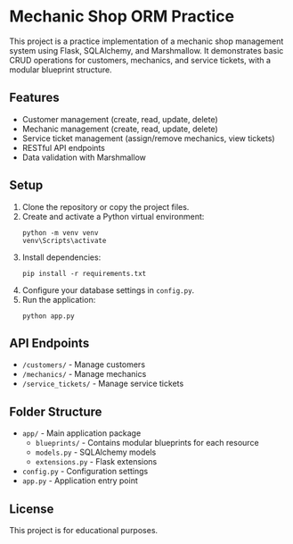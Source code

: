 # Mechanic Shop ORM Practice

This project is a practice implementation of a mechanic shop management system using Flask, SQLAlchemy, and Marshmallow. It demonstrates basic CRUD operations for customers, mechanics, and service tickets, with a modular blueprint structure.

## Features
- Customer management (create, read, update, delete)
- Mechanic management (create, read, update, delete)
- Service ticket management (assign/remove mechanics, view tickets)
- RESTful API endpoints
- Data validation with Marshmallow

## Setup
1. Clone the repository or copy the project files.
2. Create and activate a Python virtual environment:
   ```
   python -m venv venv
   venv\Scripts\activate
   ```
3. Install dependencies:
   ```
   pip install -r requirements.txt
   ```
4. Configure your database settings in `config.py`.
5. Run the application:
   ```
   python app.py
   ```

## API Endpoints
- `/customers/` - Manage customers
- `/mechanics/` - Manage mechanics
- `/service_tickets/` - Manage service tickets

## Folder Structure
- `app/` - Main application package
  - `blueprints/` - Contains modular blueprints for each resource
  - `models.py` - SQLAlchemy models
  - `extensions.py` - Flask extensions
- `config.py` - Configuration settings
- `app.py` - Application entry point

## License
This project is for educational purposes.
